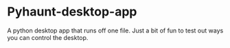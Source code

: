 # Pyhaunt-desktop-app
A python desktop app that runs off one file. Just a bit of fun to test out ways you can control the desktop.
